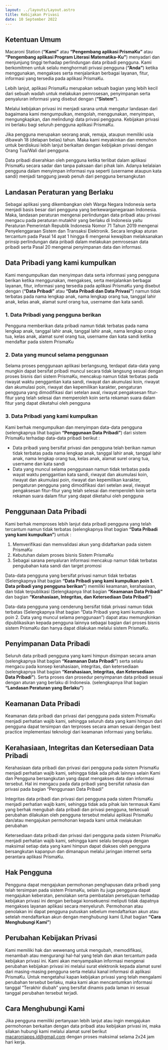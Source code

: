 ```yaml
---
layout: ../layouts/Layout.astro
title: Kebijakan Privasi
date: 10 September 2022
---
```


## Ketentuan Umum
Macaroni Station (**“Kami”** atau **“Pengembang aplikasi PrismaKu”** atau **“Pengembang aplikasi Program Literasi Matematika-Ku”**) menyadari dan menjunjung tinggi terhadap perlindungan data pribadi pengguna. Kami berkomitmen untuk selalu menghormati privasi pengguna (**“Anda”**) ketika menggunakan, mengakses serta menjalankan berbagai layanan, fitur, informasi yang tersedia pada aplikasi PrismaKu.

Lebih lanjut, aplikasi PrismaKu merupakan sebuah bagian yang lebih kecil dari sebuah wadah untuk melakukan pemrosesan, penyimpanan serta penyaluran informasi yang disebut dengan (**“Sistem”**).

Melalui kebijakan privasi ini menjadi sarana untuk mengatur landasan dari bagaimana kami mengumpulkan, mengolah, menggunakan, menyimpan, mengungkapkan, dan melindungi data privasi pengguna. Kebijakan privasi ini berlaku bagi seluruh pengguna aplikasi PrismaKu.

Jika pengguna merupakan seorang anak, remaja, ataupun memiliki usia dibawah 18 (delapan belas) tahun. Maka kami meyakinkan dan memohon untuk berdiskusi lebih lanjut berkaitan dengan kebijakan privasi dengan Orang Tua/Wali dari pengguna.

Data pribadi diserahkan oleh pengguna ketika terlibat dalam aplikasi PrismaKu secara sadar dan tanpa paksaan dari pihak lain. Adanya kelalaian pengguna dalam menyimpan informasi nya seperti (username ataupun kata sandi) menjadi tanggung jawab penuh dari pengguna bersangkutan

## Landasan Peraturan yang Berlaku
Sebagai aplikasi yang dikembangkan oleh Warga Negara Indonesia serta menjadi basis besar dari pengguna yang berkewarganegaraan Indonesia. Maka, landasan peraturan mengenai perlindungan data pribadi atau privasi mengacu pada peraturan mutakhir yang berlaku di Indonesia yaitu Peraturan Pemerintah Republik Indonesia Nomor 71 Tahun 2019 mengenai Penyelenggaraan Sistem dan Transaksi Elektronik. Secara lengkap aturan tercantum pada Pasal 14 ayat 1 hingga 6 mengenai kewajiban melaksanakan prinsip perlindungan data pribadi dalam melakukan pemrosesan data pribadi serta Pasal 20 mengenai penyimpanan data dan informasi.

## Data Pribadi yang kami kumpulkan
Kami mengumpulkan dan menyimpan data serta informasi yang pengguna berikan ketika menggunakan, mengakses, serta menjalankan berbagai layanan, fitur, informasi yang tersedia pada aplikasi PrismaKu yang disebut dengan (**“Data Pribadi”** atau **“Data Pribadi dan Data Privasi”**) namun tidak terbatas pada nama lengkap anak, nama lengkap orang tua, tanggal lahir anak, kelas anak, alamat surel orang tua, username dan kata sandi.
### 1. Data Pribadi yang pengguna berikan
Pengguna memberikan data pribadi namun tidak terbatas pada nama lengkap anak, tanggal lahir anak, tanggal lahir anak, nama lengkap orang tua, kelas anak, alamat surel orang tua, username dan kata sandi ketika mendaftar pada sistem PrismaKu
### 2. Data yang muncul selama penggunaan
Selama proses penggunaan aplikasi berlangsung, terdapat data-data yang mungkin dapat bersifat pribadi muncul secara tidak langsung sesuai dengan proses bisnis dari sistem PrismaKu, mencakup namun tidak terbatas pada riwayat waktu penggantian kata sandi, riwayat dan akumulasi koin, riwayat dan akumulasi poin, riwayat dan kepemilikan karakter, pengaturan pengguna yang dimodifikasi dari setelan awal, riwayat pengaksesan fitur-fitur yang telah selesai dan memperoleh koin serta rekaman suara dalam fitur yang dapat diketahui oleh pengguna
### 3. Data Pribadi yang kami kumpulkan
Kami berhak mengumpulkan dan menyimpan data-data pengguna (selengkapnya lihat bagian **“Penggunaan Data Pribadi”**) dari sistem PrismaKu terhadap data-data pribadi berikut :
- Data pribadi yang bersifat privasi dan pengguna telah berikan namun tidak terbatas pada nama lengkap anak, tanggal lahir anak, tanggal lahir anak, nama lengkap orang tua, kelas anak, alamat surel orang tua, username dan kata sandi
- Data yang muncul selama penggunaan namun tidak terbatas pada wayat waktu penggantian kata sandi, riwayat dan akumulasi koin, riwayat dan akumulasi poin, riwayat dan kepemilikan karakter, pengaturan pengguna yang dimodifikasi dari setelan awal, riwayat pengaksesan fitur-fitur yang telah selesai dan memperoleh koin  serta rekaman suara dalam fitur yang dapat diketahui oleh pengguna

## Penggunaan Data Pribadi
Kami berhak memproses lebih lanjut data pribadi pengguna yang telah tercantum namun tidak terbatas (selengkapnya lihat bagian **“Data Pribadi yang kami kumpulkan”**) untuk :
1. Memverifikasi dan memvalidasi akun yang didaftarkan pada sistem PrismaKu
2. Kebutuhan dalam proses bisnis Sistem PrismaKu
3. Sebagai sarana penyaluran informasi mencakup namun tidak terbatas pengubahan kata sandi dan target promosi

Data-data pengguna yang bersifat privasi namun tidak terbatas (Selengkapnya lihat bagian **“Data Pribadi yang kami kumpulkan poin 1. Data pribadi yang pengguna berikan”**) memiliki keamanan, kerahasiaan, dan tidak terpublikasi (Selengkapnya lihat bagian **“Keamanan Data Pribadi”** dan bagian **“Kerahasiaan, Integritas, dan Ketersediaan Data Pribadi”**)

Data-data pengguna yang cenderung bersifat tidak privasi namun tidak terbatas (Selengkapnya lihat bagian “Data Pribadi yang kami kumpulkan poin 2. Data yang muncul selama penggunaan”) dapat atau memungkinkan dipublikasikan kepada pengguna lainnya sebagai bagian dari proses bisnis sistem PrismaKu dan hanya dapat dilakukan melalui sistem PrismaKu.

## Penyimpanan Data Pribadi
Seluruh data pribadi pengguna yang kami himpun disimpan secara aman (selengkapnya lihat bagian **“Keamanan Data Pribadi”**) serta selalu mengacu pada konsep kerahasiaan, integritas, dan ketersediaan (selengkapnya lihat bagian **“Kerahasiaan, Integritas, dan Ketersediaan Data Pribadi”**). Serta proses dan prosedur penyimpanan data pribadi sesuai dengan aturan yang berlaku di Indonesia. (selengkapnya lihat bagian **“Landasan Peraturan yang Berlaku”**)

## Keamanan Data Pribadi
Keamanan data pribadi dan privasi dari pengguna pada sistem PrismaKu menjadi perhatian wajib kami, sehingga seluruh data yang kami himpun dari pengguna dapat tersimpan dan terproses secara aman sesuai dengan best practice implementasi teknologi dari keamanan informasi yang berlaku.

## Kerahasiaan, Integritas dan Ketersediaan Data Pribadi
Kerahasiaan data pribadi dan privasi dari pengguna pada sistem PrismaKu menjadi perhatian wajib kami, sehingga tidak ada pihak lainnya selain Kami dan Pengguna bersangkutan yang dapat mengakses data dan informasi tersebut. Hal ini mengacu pada data pribadi yang bersifat rahasia dan privasi pada bagian “Penggunaan Data Pribadi”

Integritas data pribadi dan privasi dari pengguna pada sistem PrismaKu menjadi perhatian wajib kami, sehingga tidak ada pihak lain termasuk Kami yang berhak mengubah data pribadi dan privasi pengguna, terkecuali perubahan dilakukan oleh pengguna tersebut melalui aplikasi PrismaKu dan/atau mengajukan permohonan kepada kami untuk melakukan perubahan

Ketersediaan data pribadi dan privasi dari pengguna pada sistem PrismaKu menjadi perhatian wajib kami, sehingga kami selalu berupaya dengan maksimal setiap data yang kami himpun dapat diakses oleh pengguna bersangkutan kapanpun dan dimanapun melalui jaringan internet serta perantara aplikasi PrismaKu.

## Hak Pengguna
Pengguna dapat mengajukan permohonan penghapusan data pribadi yang telah tersimpan pada sistem PrismaKu, selain itu juga pengguna dapat mengajukan keberatan, penolakan serta pembatalan persetujuan terhadap kebijakan privasi ini dengan berbagai konsekuensi meliputi tidak dapatnya mengakses layanan aplikasi secara menyeluruh. Permohonan atau penolakan ini dapat pengguna putuskan sebelum mendaftarkan akun atau setelah mendaftarkan akun dengan menghubungi kami (Lihat bagian **“Cara Menghubungi Kami”**)

## Perubahan Kebijakan Privasi
Kami memiliki hak dan wewenang untuk mengubah, memodifikasi, menambah atau mengurangi hal-hal yang telah dan akan tercantum pada kebijakan privasi ini. Kami akan menyampaikan informasi mengenai perubahan kebijakan privasi ini melalui surat elektronik kepada alamat surel dari masing-masing pengguna serta melalui kanal informasi di aplikasi PrismaKu. Untuk mengetahui kapan kebijakan privasi yang telah mengalami perubahan tersebut berlaku, maka kami akan mencantumkan informasi tanggal “Terakhir diubah” yang bersifat dinamis pada laman ini sesuai tanggal perubahan tersebut terjadi.

## Cara Menghubungi Kami
Jika pengguna memiliki pertanyaan lebih lanjut atau ingin mengajukan permohonan berkaitan dengan data pribadi atau kebijakan privasi ini, maka silakan hubungi kami melalui alamat surel berikut [macaroniapps.id@gmail.com](mailto:macaroniapps.id@gmail.com) dengan proses maksimal selama 2x24 jam hari kerja.

